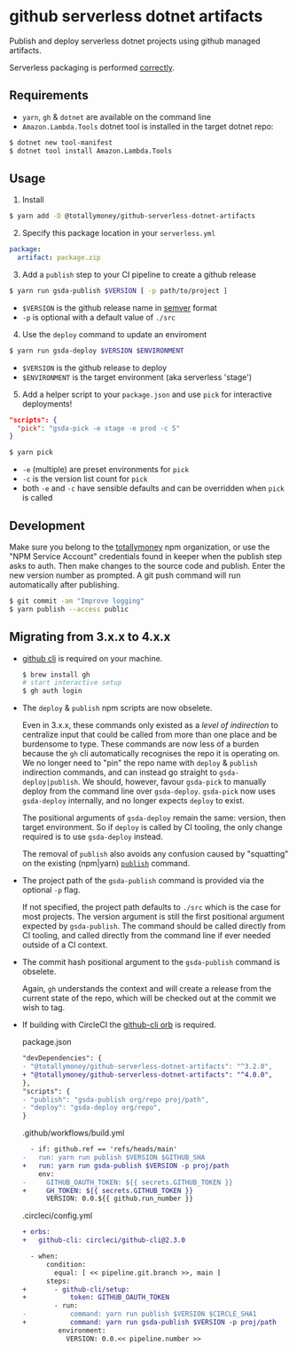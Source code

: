 # github serverless dotnet artifacts

Publish and deploy serverless dotnet projects using github managed artifacts.

Serverless packaging is performed [correctly](https://blair55.github.io/blog/serverless-package-done-right/).

## Requirements

* `yarn`, `gh` & `dotnet` are available on the command line
* `Amazon.Lambda.Tools` dotnet tool is installed in the target dotnet repo:

```bash
$ dotnet new tool-manifest
$ dotnet tool install Amazon.Lambda.Tools
```

## Usage

1. Install

```bash
$ yarn add -D @totallymoney/github-serverless-dotnet-artifacts
```

2. Specify this package location in your `serverless.yml`

```yaml
package:
  artifact: package.zip
```

3. Add a `publish` step to your CI pipeline to create a github release

```bash
$ yarn run gsda-publish $VERSION [ -p path/to/project ]
```

- `$VERSION` is the github release name in [semver](http://semver.org) format
- `-p` is optional with a default value of `./src`

4. Use the `deploy` command to update an enviroment

```bash
$ yarn run gsda-deploy $VERSION $ENVIRONMENT
```

- `$VERSION` is the github release to deploy
- `$ENVIRONMENT` is the target environment (aka serverless 'stage')

5. Add a helper script to your `package.json` and use `pick` for interactive deployments!

```json
"scripts": {
  "pick": "gsda-pick -e stage -e prod -c 5"
}
```

```bash
$ yarn pick
```
* `-e` (multiple) are preset environments for `pick`
* `-c` is the version list count for `pick`
* both `-e` and `-c` have sensible defaults and can be overridden when `pick` is called


## Development

Make sure you belong to the [totallymoney](https://www.npmjs.com/settings/totallymoney/packages) npm organization, or use the "NPM Service Account" credentials found in keeper when the publish step asks to auth. Then make changes to the source code and publish. Enter the new version number as prompted. A git push command will run automatically after publishing.

```bash
$ git commit -am "Improve logging"
$ yarn publish --access public
```


## Migrating from 3.x.x to 4.x.x

- [github cli](https://cli.github.com/) is required on your machine.

  ```bash
  $ brew install gh
  # start interactive setup
  $ gh auth login
  ```

- The `deploy` & `publish` npm scripts are now obselete.

  Even in 3.x.x, these commands only existed as a _level of indirection_ to centralize input that could be called from more than one place and be burdensome to type. These commands are now less of a burden because the `gh` cli automatically recognises the repo it is operating on. We no longer need to "pin" the repo name with `deploy` & `publish` indirection commands, and can instead go straight to `gsda-deploy|publish`. We should, however, favour `gsda-pick` to manually deploy from the command line over `gsda-deploy`. `gsda-pick` now uses `gsda-deploy` internally, and no longer expects `deploy` to exist.

  The positional arguments of `gsda-deploy` remain the same: version, then target environment. So if `deploy` is called by CI tooling, the only change required is to use `gsda-deploy` instead.

  The removal of `publish` also avoids any confusion caused by "squatting" on the existing (npm|yarn) [`publish`](https://classic.yarnpkg.com/lang/en/docs/cli/publish/) command.

- The project path of the `gsda-publish` command is provided via the optional `-p` flag.

  If not specified, the project path defaults to `./src` which is the case for most projects. The version argument is still the first positional argument expected by `gsda-publish`. The command should be called directly from CI tooling, and called directly from the command line if ever needed outside of a CI context.
  
- The commit hash positional argument to the `gsda-publish` command is obselete.

  Again, `gh` understands the context and will create a release from the current state of the repo, which will be checked out at the commit we wish to tag.

- If building with CircleCI the [github-cli orb](https://circleci.com/developer/orbs/orb/circleci/github-cli) is required.

  package.json
  ```diff
  "devDependencies": {
  - "@totallymoney/github-serverless-dotnet-artifacts": "^3.2.0",
  + "@totallymoney/github-serverless-dotnet-artifacts": "^4.0.0",
  },
  "scripts": {
  - "publish": "gsda-publish org/repo proj/path",
  - "deploy": "gsda-deploy org/repo",
  }
  ```

  .github/workflows/build.yml
  ```diff
    - if: github.ref == 'refs/heads/main'
  -   run: yarn run publish $VERSION $GITHUB_SHA
  +   run: yarn run gsda-publish $VERSION -p proj/path
      env:
  -     GITHUB_OAUTH_TOKEN: ${{ secrets.GITHUB_TOKEN }}
  +     GH_TOKEN: ${{ secrets.GITHUB_TOKEN }}
        VERSION: 0.0.${{ github.run_number }}
  ```

  .circleci/config.yml
  ```diff
  + orbs:
  +   github-cli: circleci/github-cli@2.3.0

    - when:
        condition:
          equal: [ << pipeline.git.branch >>, main ]
        steps:
  +       - github-cli/setup:
  +           token: GITHUB_OAUTH_TOKEN
          - run:
  -           command: yarn run publish $VERSION $CIRCLE_SHA1
  +           command: yarn run gsda-publish $VERSION -p proj/path
           environment:
             VERSION: 0.0.<< pipeline.number >>
  ```
